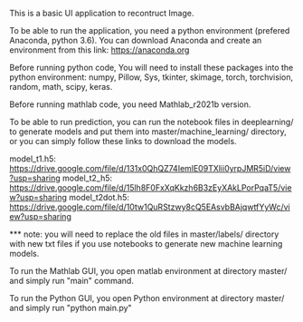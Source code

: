 This is a basic UI application to recontruct Image.

To be able to run the application, you need a python environment (prefered Anaconda, python 3.6). You can download Anaconda and create an environment from this link: https://anaconda.org

Before running python code, You will need to install these packages into the python environment: numpy, Pillow, Sys, tkinter, skimage, torch, torchvision, random, math, scipy, keras.

Before running mathlab code, you need Mathlab_r2021b version.

To be able to run prediction, you can run the notebook files in deeplearning/ to generate models and put them into master/machine_learning/ directory, or you can simply follow these links to download the models.

 model_t1.h5: https://drive.google.com/file/d/131x0QhQZ74IemlE09TXlii0yrpJMR5iD/view?usp=sharing
 model_t2_h5: https://drive.google.com/file/d/15lh8F0FxXqKkzh6B3zEyXAkLPorPqaT5/view?usp=sharing
 model_t2dot.h5: https://drive.google.com/file/d/10tw1QuRStzwy8cQ5EAsvbBAjqwtfYyWc/view?usp=sharing

*** note: you will need to replace the old files in master/labels/ directory with new txt files if you use notebooks to generate new machine learning models.


To run the Mathlab GUI, you open matlab environment at directory master/ and simply run "main" command.

To run the Python GUI, you open Python environment at directory master/ and simply run "python main.py"


